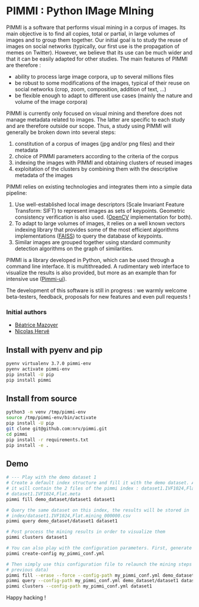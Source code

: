 # PIMMI : Python IMage MIning

PIMMI is a software that performs visual mining in a corpus of images. Its main objective is to find all copies, 
total or partial, in large volumes of images and to group them together. Our initial goal is to study the reuse 
of images on social networks (typically, our first use is the propagation of memes on Twitter). However, we believe 
that its use can be much wider and that it can be easily adapted for other studies. The main features of PIMMI 
are therefore :
- ability to process large image corpora, up to several millions files
- be robust to some modifications of the images, typical of their reuse on social networks (crop, zoom,
composition, addition of text, ...)
- be flexible enough to adapt to different use cases (mainly the nature and volume of the image corpora)

PIMMI is currently only focused on visual mining and therefore does not manage metadata related to images. 
The latter are specific to each study and are therefore outside our scope. Thus, a study using PIMMI 
will generally be broken down into several steps:
1. constitution of a corpus of images (jpg and/or png files) and their metadata
2. choice of PIMMI parameters according to the criteria of the corpus
3. indexing the images with PIMMI and obtaining clusters of reused images
4. exploitation of the clusters by combining them with the descriptive metadata of the images


PIMMI relies on existing technologies and integrates them into a simple data pipeline:
1. Use well-established local image descriptors (Scale Invariant Feature Transform: SIFT) to represent images 
as sets of keypoints. Geometric consistency verification is also used. ([OpenCV](https://opencv.org/) implementation
for both).
2. To adapt to large volumes of images, it relies on a well known vectors indexing library that provides some 
of the most efficient algorithms implementations ([FAISS](https://github.com/facebookresearch/faiss)) to query 
the database of keypoints.
3. Similar images are grouped together using standard community detection algorithms on the graph of similarities.


PIMMI is a library developed in Python, which can be used through a command line interface. It is multithreaded. 
A rudimentary web interface to visualize the results is also provided, but more as an example than for 
intensive use ([Pimmi-ui](https://github.com/nrv/pimmi-ui)).

The development of this software is still in progress : we warmly welcome beta-testers, feedback, 
proposals for new features and even pull requests !

### Initial authors
- [Béatrice Mazoyer](https://bmaz.github.io/)
- [Nicolas Hervé](http://herve.name)


## Install with pyenv and pip
```bash
pyenv virtualenv 3.7.0 pimmi-env
pyenv activate pimmi-env
pip install -U pip
pip install pimmi
```

## Install from source
```bash
python3 -m venv /tmp/pimmi-env
source /tmp/pimmi-env/bin/activate
pip install -U pip
git clone git@github.com:nrv/pimmi.git
cd pimmi
pip install -r requirements.txt 
pip install -e .
```

## Demo
```bash
# --- Play with the demo dataset 1
# Create a default index structure and fill it with the demo dataset. An 'index' directory will be created,
# it will contain the 2 files of the pimmi index : dataset1.IVF1024,Flat.faiss and 
# dataset1.IVF1024,Flat.meta
pimmi fill demo_dataset/dataset1 dataset1

# Query the same dataset on this index, the results will be stored in 
# index/dataset1.IVF1024,Flat.mining_000000.csv
pimmi query demo_dataset/dataset1 dataset1

# Post process the mining results in order to visualize them
pimmi clusters dataset1

# You can also play with the configuration parameters. First, generate a default configuration file
pimmi create-config my_pimmi_conf.yml

# Then simply use this configuration file to relaunch the mining steps (erasing without prompt the 
# previous data)
pimmi fill --erase --force --config-path my_pimmi_conf.yml demo_dataset/dataset1 dataset1
pimmi query --config-path my_pimmi_conf.yml demo_dataset/dataset1 dataset1
pimmi clusters --config-path my_pimmi_conf.yml dataset1
```

Happy hacking !



